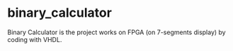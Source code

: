 # binary_calculator
Binary Calculator is the project works on FPGA (on 7-segments display) by coding with VHDL.
